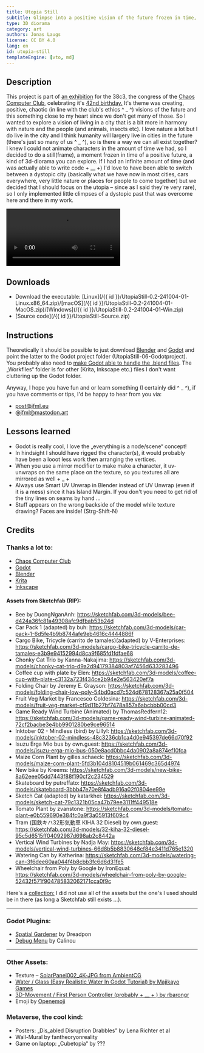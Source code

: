 ```yaml
---
title: Utopia Still
subtitle: Glimpse into a positive vision of the future frozen in time, where cars, the climate crisis and capitalism are only a distant memory.
type: 3D diorama
category: art
authors: Jonas Laugs
license: CC BY 4.0
lang: en
id: utopia-still
templateEngine: [vto, md]
---
```


## Description

This project is part of [an exhibition](https://42.ccc.de/) for the 38c3, the congress of the [Chaos Computer Club](https://www.ccc.de/), celebrating it's [42nd birthday.](https://de.wikipedia.org/wiki/Chaos_Computer_Club#Gr%C3%BCndung) It's theme was creating, positive, chaotic (in line with the club's ethics ^ _ ^) visions of the future and this something close to my heart since we don't get many of those.
So I wanted to explore a vision of living in a city that is a bit more in harmony with nature and the people (and animals, insects etc). I love nature a lot but I do live in the city and I think humanity will largery live in cities in the future (there's just so many of us ^ _ ^), so is there a way we can all exist together?
I knew I could not animate characters in the amount of time we had, so I decided to do a still(frame), a moment frozen in time of a positive future, a kind of 3d-diorama you can explore. If I had an infinite amount of time (and was actually able to write code + __ +) I'd love to have been able to switch between a dystopic city (basically what we have now in most cities, cars everywhere, very little nature or places for people to come together) but we decided that I should focus on the utopia – since as I said they're very rare), so I only implemented little climpses of a dystopic past that was overcome here and there in my work.

<video src="UtopiaStill-06-Video-Flythrough-01.mp4" controls></video>

## Downloads

- Download the executable: [Linux](/{{ id }}/UtopiaStill-0.2-241004-01-Linux.x86_64.zip)/[macOS](/{{ id }}/UtopiaStill-0.2-241004-01-MacOS.zip)/[Windows](/{{ id }}/UtopiaStill-0.2-241004-01-Win.zip)
- [Source code](/{{ id }}/UtopiaStill-Source.zip)

## Instructions

Theoretically it should be possible to just download [Blender](https://www.blender.org/) and  [Godot](https://godotengine.org/) and point the latter to the Godot project folder (UtopiaStill-06-Godotproject). You probably also need to [make Godot able to handle the .blend files](https://docs.godotengine.org/en/4.1/tutorials/assets_pipeline/importing_scenes.html). The „Workfiles“ folder is for other (Krita, Inkscape etc.) files I don't want cluttering up the Godot folder.

Anyway, I hope you have fun and or learn something (I certainly did ^ _ ^), if you have comments or tips, I'd be happy to hear from you via:

- post@jfml.eu
- @jfml@mastodon.art

## Lessons learned

- Godot is really cool, I love the „everything is a node/scene“ concept!
- In hindsight I should have rigged the character(s), it would probably have been a looot less work then arranging the vertices.
- When you use a mirror modifier to make make a character, it uv-unwraps on the same place on the texture, so you textures all are mirrored as well + _ +
- Always use Smart UV Unwrap in Blender instead of UV Unwrap (even if it is a mess) since it has Island Margin. If you don't you need to get rid of the tiny lines on seams by hand …
- Stuff appears on the wrong backside of the model while texture drawing? Faces are inside! (Strg-Shift-N)

## Credits

### Thanks a lot to:

- [Chaos Computer Club](https://www.ccc.de/)
- [Godot](https://godotengine.org/)
- [Blender](https://www.blender.org/)
- [Krita](https://krita.org/)
- [Inkscape](https://inkscape.org/)

#### Assets from Sketchfab (RIP):

- Bee by DuongNganAnh: https://sketchfab.com/3d-models/bee-d424a36fc81a49308afc9dfbab53b24d
- Car Pack 1 (adapted) by buh: https://sketchfab.com/3d-models/car-pack-1-6d5fe4b9b8744afe9eb4616c4444886f
- Cargo Bike, Tricycle (carrito de tamales)(adapted) by V-Enterprises: https://sketchfab.com/3d-models/cargo-bike-tricycle-carrito-de-tamales-e3b9e94152994d8ca9f685fd1fdfae68
- Chonky Cat Trio by Kanna-Nakajima: https://sketchfab.com/3d-models/chonky-cat-trio-d9a2d94179384803af7456d633283496
- Coffee cup with plate by Elen: https://sketchfab.com/3d-models/coffee-cup-with-plate-c3132a723f434ce2b94e2e563420ef7a
- Folding Chair by Jeremy E. Grayson: https://sketchfab.com/3d-models/folding-chair-low-poly-54bd0acd7c524d678128367a25a0f504
- Fruit Veg Market by Francesco Coldesina: https://sketchfab.com/3d-models/fruit-veg-market-cf9d11b27bf7478a857a6abcbbb00cd3
- Game Ready Wind Turbine (Animated) by ThomasRedfern12: https://sketchfab.com/3d-models/game-ready-wind-turbine-animated-72cf2bacbe3e4bb9901280be9ce96514
- Inktober 02 - Mindless (bird) by Lilly!: https://sketchfab.com/3d-models/inktober-02-mindless-48c3236cb1ca4d0e945397de66d70f92
- Isuzu Erga Mio bus by own.guest: https://sketchfab.com/3d-models/isuzu-erga-mio-bus-050e8acd0bbc4da0902a8a874ef10fca
- Maize Corn Plant by gilles.schaeck: https://sketchfab.com/3d-models/maize-corn-plant-5fd3b104d8104519b061469c365d4974
- New bike by Kreems: https://sketchfab.com/3d-models/new-bike-8a62eee05dd7443f88f190cf2c234529
- Skateboard by putreffato: https://sketchfab.com/3d-models/skateboard-3bbb47e70e8f4adb916a02f0804ee99e
- Sketch Cat (adapted) by katarkhei: https://sketchfab.com/3d-models/sketch-cat-79c1321b05ca47b79ee3111ff449518e
- Tomato Plant by zvanstone: https://sketchfab.com/3d-models/tomato-plant-e0b559690e384fc0a9f3a05913f609c4
- Tram (国鉄キハ32形気動車 KIHA 32 Diesel) by own.guest: https://sketchfab.com/3d-models/32-kiha-32-diesel-95c5d6515ff04092987d698ab2c8442a
- Vertical Wind Turbines by Nadja May: https://sketchfab.com/3d-models/vertical-wind-turbines-66d8b5b8830648cf84e3411d765e1320
- Watering Can by Katherina: https://sketchfab.com/3d-models/watering-can-3f6dee60aa044f4b8cbb3fc6d6d31fe5
- Wheelchair from Poly by Google by IronEqual: https://sketchfab.com/3d-models/wheelchair-from-poly-by-google-52432f571f904785832062171cca0f9c

Here's a [collection:](https://sketchfab.com/jfml/collections/utopia-c86e424bc9744eb8acc97c7431e03408) I did not use all of the assets but the one's I used should be in there (as long a Sketchfab still exists …).

***

### Godot Plugins:
- [Spatial Gardener](https://github.com/dreadpon/godot_spatial_gardener) by Dreadpon
- [Debug Menu](https://github.com/godot-extended-libraries/godot-debug-menu) by Calinou

***
### Other Assets:
- Texture – [SolarPanel002_4K-JPG from AmbientCG](https://ambientcg.com/view?id=SolarPanel002)
- [Water / Glass (Easy Realistic Water In Godot Tutorial) by Majikayo Games](https://youtu.be/ZgpgwbJGe78)
- [3D-Movement / First Person Controller (probably + __ + ) by rbarongr](https://github.com/rbarongr/GodotFirstPersonController)
- Emoji by [Openemoji](https://openmoji.org)

### Metaverse, the cool kind:
- Posters: „Dis_abled Disruption Drabbles” by Lena Richter et al
- Wall-Mural by fantheoryonreality
- Game on laptop: „Cubetopia“ by ???
